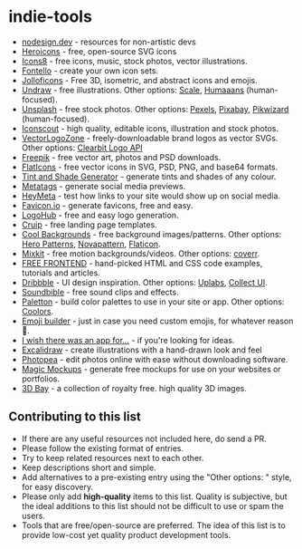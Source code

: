 # indie-tools

- [nodesign.dev](http://nodesign.dev) - resources for non-artistic devs
- [Heroicons](https://heroicons.dev) - free, open-source SVG icons
- [Icons8](https://icons8.com) - free icons, music, stock photos, vector illustrations.
- [Fontello](http://fontello.com) - create your own icon sets.
- [Jolloficons](https://jolloficons.com) - Free 3D, isometric, and abstract icons and emojis.
- [Undraw](https://undraw.co) - free illustrations. Other options: [Scale](https://2.flexiple.com/scale/all-illustrations), [Humaaans](http://humaaans.com) (human-focused).
- [Unsplash](https://unsplash.com) - free stock photos. Other options: [Pexels](https://www.pexels.com), [Pixabay](https://pixabay.com), [Pikwizard](https://pikwizard.com) (human-focused).
- [Iconscout](https://iconscout.com) - high quality, editable icons, illustration and stock photos.
- [VectorLogoZone](https://vectorlogo.zone) - freely-downloadable brand logos as vector SVGs. Other options: [Clearbit Logo API](https://clearbit.com/logo)
- [Freepik](https://freepik.com) - free vector art, photos and PSD downloads.
- [FlatIcons](https://flaticon.com) - free vector icons in SVG, PSD, PNG, and base64 formats.
- [Tint and Shade Generator](https://maketintsandshades.com/) - generate tints and shades of any colour.
- [Metatags](https://metatags.io/) - generate social media previews.
- [HeyMeta](https://www.heymeta.com/) - test how links to your site would show up on social media.
- [Favicon.io](https://favicon.io/) - generate favicons, free and easy.
- [LogoHub](https://logohub.io) - free and easy logo generation.
- [Cruip](http://cruip.com) - free landing page templates.
- [Cool Backgrounds](https://coolbackgrounds.io/) - free background images/patterns. Other options: [Hero Patterns](https://www.heropatterns.com/), [Novapattern](https://www.novapattern.com/), [Flaticon](https://pattern.flaticon.com/).
- [Mixkit](https://mixkit.co/) - free motion backgrounds/videos. Other options: [coverr](http://coverr.co).
- [FREE FRONTEND](https://freefrontend.com/) - hand-picked HTML and CSS code examples, tutorials and articles.
- [Dribbble](https://dribbble.com/) - UI design inspiration. Other options: [Uplabs](https://www.uplabs.com/), [Collect UI](http://collectui.com/).
- [Soundbible](http://soundbible.com/) - free sound clips and effects.
- [Paletton](https://paletton.com) - build color palettes to use in your site or app. Other options: [Coolors](https://coolors.co).
- [Emoji builder](http://phlntn.com/emojibuilder/) - just in case you need custom emojis, for whatever reason :eyes:.
- [I wish there was an app for...](https://iwishtherewasanappfor.com) - if you're looking for ideas.
- [Excalidraw](https://excalidraw.com/) - create illustrations with a hand-drawn look and feel
- [Photopea](https://www.photopea.com/) - edit photos online with ease without downloading software.
- [Magic Mockups](https://magicmockups.com/) - generate free mockups for use on your websites or portfolios.
- [3D Bay](https://clouddevs.com/3dbay/) - a collection of royalty free. high quality 3D images.

## Contributing to this list
- If there are any useful resources not included here, do send a PR.
- Please follow the existing format of entries.
- Try to keep related resources next to each other.
- Keep descriptions short and simple.
- Add alternatives to a pre-existing entry using the "Other options: " style, for easy discovery.
- Please only add **high-quality** items to this list. Quality is subjective, but the ideal additions to this list should not be difficult to use or spam the users.
- Tools that are free/open-source are preferred. The idea of this list is to provide low-cost yet quality product development tools.
